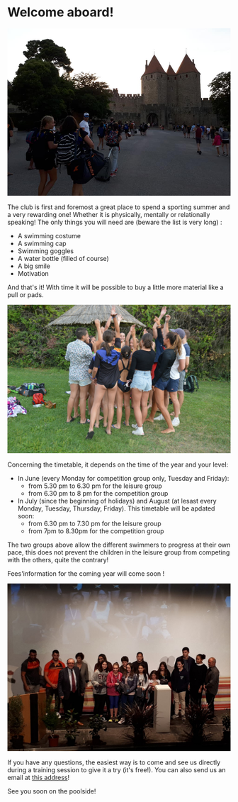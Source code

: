# Welcome aboard!

<img src="/pictures/join/photoCompet.jpg" alt="team goin in competition picture">

The club is first and foremost a great place to spend a sporting summer and a very rewarding one! Whether it is physically, mentally or relationally speaking! The only things you will need are (beware the list is very long) :

- A swimming costume
- A swimming cap
- Swimming goggles
- A water bottle (filled of course)
- A big smile
- Motivation

And that's it! With time it will be possible to buy a little more material like a pull or pads.

<img src="/pictures/join/photoTeam.jpg" alt="team picture">

Concerning the timetable, it depends on the time of the year and your level:

- In June (every Monday for competition group only, Tuesday and Friday):
  - from 5.30 pm to 6.30 pm for the leisure group
  - from 6.30 pm to 8 pm for the competition group
- In July (since the beginning of holidays) and August (at lesast every Monday, Tuesday, Thursday, Friday). This timetable will be apdated soon:
  - from 6.30 pm to 7.30 pm for the leisure group
  - from 7pm to 8.30pm for the competition group

The two groups above allow the different swimmers to progress at their own pace, this does not prevent the children in the leisure group from competing with the others, quite the contrary!

Fees'information for the coming year will come soon !

<!-- Registration fees are :

- 120 euros for one child
- 220 euros for two children
- 300 euros for three children

You can download (in french only) <a href="pdf/ficheInscription.pdf" download> the registration form </a>, <a href="pdf/questionnaireSanté.pdf" download> the health questionnary</a>, and <a href="pdf/attestationQS.pdf" download> the corresponding certificate !</a> -->

<img src="/pictures/join/photoMairie.jpg" alt="members congrated by mayor">

If you have any questions, the easiest way is to come and see us directly during a training session to give it a try (it's free!). You can also send us an email at <a href="mailto:cnc66400@gmail.com">this address</a>!

See you soon on the poolside!

